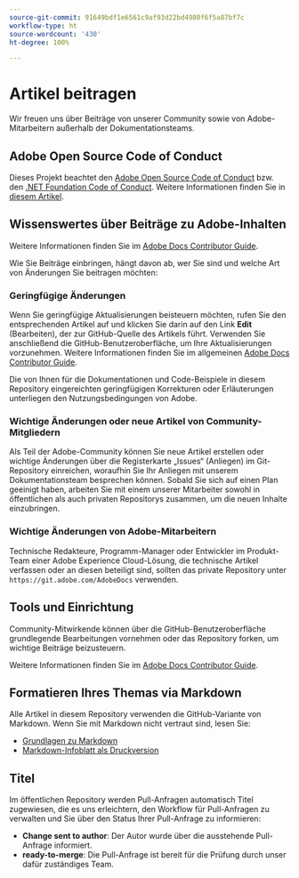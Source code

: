 ```yaml
---
source-git-commit: 91649bdf1e6561c9af93d22bd4980f6f5a87bf7c
workflow-type: ht
source-wordcount: '430'
ht-degree: 100%

---
```

# Artikel beitragen

Wir freuen uns über Beiträge von unserer Community sowie von Adobe-Mitarbeitern außerhalb der Dokumentationsteams.

## Adobe Open Source Code of Conduct

Dieses Projekt beachtet den [Adobe Open Source Code of Conduct](code-of-conduct.md) bzw. den [.NET Foundation Code of Conduct](https://dotnetfoundation.org/code-of-conduct). Weitere Informationen finden Sie in [diesem Artikel](contributing.md).


## Wissenswertes über Beiträge zu Adobe-Inhalten

Weitere Informationen finden Sie im [Adobe Docs Contributor Guide](https://docs.adobe.com/content/help/en/contributor/contributor-guide/introduction.html).

Wie Sie Beiträge einbringen, hängt davon ab, wer Sie sind und welche Art von Änderungen Sie beitragen möchten:

### Geringfügige Änderungen

Wenn Sie geringfügige Aktualisierungen beisteuern möchten, rufen Sie den entsprechenden Artikel auf und klicken Sie darin auf den Link **Edit** (Bearbeiten), der zur GitHub-Quelle des Artikels führt. Verwenden Sie anschließend die GitHub-Benutzeroberfläche, um Ihre Aktualisierungen vorzunehmen. Weitere Informationen finden Sie im allgemeinen [Adobe Docs Contributor Guide](https://docs.adobe.com/content/help/en/contributor/contributor-guide/introduction.html).

Die von Ihnen für die Dokumentationen und Code-Beispiele in diesem Repository eingereichten geringfügigen Korrekturen oder Erläuterungen unterliegen den Nutzungsbedingungen von Adobe.

### Wichtige Änderungen oder neue Artikel von Community-Mitgliedern

Als Teil der Adobe-Community können Sie neue Artikel erstellen oder wichtige Änderungen über die Registerkarte „Issues“ (Anliegen) im Git-Repository einreichen, woraufhin Sie Ihr Anliegen mit unserem Dokumentationsteam besprechen können. Sobald Sie sich auf einen Plan geeinigt haben, arbeiten Sie mit einem unserer Mitarbeiter sowohl in öffentlichen als auch privaten Repositorys zusammen, um die neuen Inhalte einzubringen.

<!--
If you submit a pull request with significant changes to documentation and code examples, you'll see a message in the pull request asking you to submit an online contribution license agreement (CLA). We need you to complete the online form before we can review your pull request.
-->

### Wichtige Änderungen von Adobe-Mitarbeitern

Technische Redakteure, Programm-Manager oder Entwickler im Produkt-Team einer Adobe Experience Cloud-Lösung, die technische Artikel verfassen oder an diesen beteiligt sind, sollten das private Repository unter `https://git.adobe.com/AdobeDocs` verwenden.

<!--Employees from other parts of the Adobe world should use the public repo for minor updates.-->

## Tools und Einrichtung

Community-Mitwirkende können über die GitHub-Benutzeroberfläche grundlegende Bearbeitungen vornehmen oder das Repository forken, um wichtige Beiträge beizusteuern.

Weitere Informationen finden Sie im [Adobe Docs Contributor Guide](https://docs.adobe.com/content/help/en/contributor/contributor-guide/introduction.html).

## Formatieren Ihres Themas via Markdown

Alle Artikel in diesem Repository verwenden die GitHub-Variante von Markdown. Wenn Sie mit Markdown nicht vertraut sind, lesen Sie:

* [Grundlagen zu Markdown](https://help.github.com/articles/getting-started-with-writing-and-formatting-on-github/)
* [Markdown-Infoblatt als Druckversion](https://guides.github.com/pdfs/markdown-cheatsheet-online.pdf)

## Titel

Im öffentlichen Repository werden Pull-Anfragen automatisch Titel zugewiesen, die es uns erleichtern, den Workflow für Pull-Anfragen zu verwalten und Sie über den Status Ihrer Pull-Anfrage zu informieren:

* **Change sent to author**: Der Autor wurde über die ausstehende Pull-Anfrage informiert.
* **ready-to-merge**: Die Pull-Anfrage ist bereit für die Prüfung durch unser dafür zuständiges Team.
